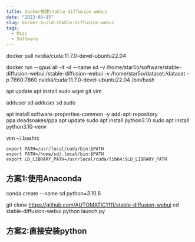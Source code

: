 ```yaml
---
title: docker搭建stable diffusion webui
date: "2023-03-15"
slug: docker-build-stable-diffusion-webui
tags:
  - Misc
  - Software
---
```


docker pull nvidia/cuda:11.7.0-devel-ubuntu22.04

docker run --gpus all -it -d --name sd -v /home/star5o/software/stable-diffusion-webui:/stable-diffusion-webui -v /home/star5o/dataset:/dataset -p 7860:7860 nvidia/cuda:11.7.0-devel-ubuntu22.04 /bin/bash

apt update
apt install sudo wget git vim

adduser sd 
adduser sd sudo

apt install software-properties-common -y
add-apt-repository ppa:deadsnakes/ppa
apt update
sudo apt install python3.10
sudo apt install python3.10-venv

vim ~/.bashrc
```
export PATH=/usr/local/cuda/bin:$PATH
export PATH=/home/sd/.local/bin:$PATH
export LD_LIBRARY_PATH=/usr/local/cuda/lib64:$LD_LIBRARY_PATH
```

## 方案1:使用Anaconda
conda create --name sd python=3.10.6

git clone https://github.com/AUTOMATIC1111/stable-diffusion-webui
cd stable-diffusion-webui
python launch.py

## 方案2:直接安装python


